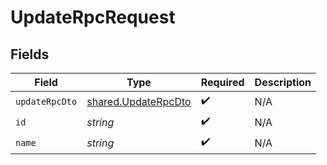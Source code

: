 # UpdateRpcRequest


## Fields

| Field                                                             | Type                                                              | Required                                                          | Description                                                       |
| ----------------------------------------------------------------- | ----------------------------------------------------------------- | ----------------------------------------------------------------- | ----------------------------------------------------------------- |
| `updateRpcDto`                                                    | [shared.UpdateRpcDto](../../../sdk/models/shared/updaterpcdto.md) | :heavy_check_mark:                                                | N/A                                                               |
| `id`                                                              | *string*                                                          | :heavy_check_mark:                                                | N/A                                                               |
| `name`                                                            | *string*                                                          | :heavy_check_mark:                                                | N/A                                                               |